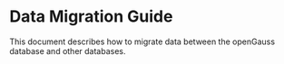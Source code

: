 # Data Migration Guide<a name="EN-US_TOPIC_0242381303"></a>

This document describes how to migrate data between the openGauss database and other databases.
